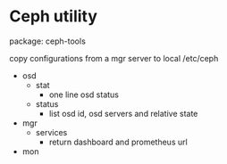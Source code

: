 # Ceph utility

package: ceph-tools


copy configurations from a mgr server to local /etc/ceph

- osd
    - stat
        - one line osd status
    - status
        - list osd id, osd servers and relative state
- mgr
    - services
        - return dashboard and prometheus url
- mon

